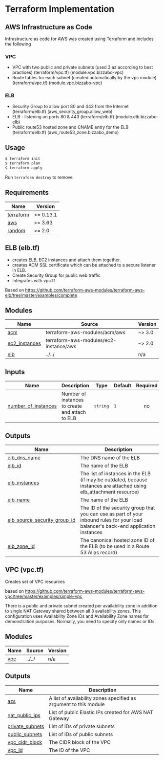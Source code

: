 # Terraform Implementation

## AWS Infrastructure as Code 

Infrastructure as code for AWS was created using Terraform and includes the following

### VPC

- VPC with two public and private subnets (used 3 az according to best practices) (terraform/vpc.tf) (module.vpc.bizzabo-vpc)
- Route tables for each subnet (created automatically by the vpc module) (terraform/vpc.tf) (module.vpc.bizzabo-vpc)

### ELB

- Security Group to allow port 80 and 443 from the Internet (terraform/elb.tf) (aws_security_group.allow_web)
- ELB - listening on ports 80 & 443 (terraform/elb.tf) (module.elb.bizzabo-elb)
- Public route53 hosted zone and CNAME entry for the ELB (terraform/elb.tf) (aws_route53_zone.bizzabo_demo)

## Usage

```bash
$ terraform init
$ terraform plan
$ terraform apply
```

Run `terraform destroy` to remove

## Requirements

| Name | Version |
|------|---------|
| <a name="requirement_terraform"></a> [terraform](#requirement\_terraform) | >= 0.13.1 |
| <a name="requirement_aws"></a> [aws](#requirement\_aws) | >= 3.63 |
| <a name="requirement_aws"></a> [random](#requirement\_randoms) | >= 2.0 |

## ELB (elb.tf)

- creates ELB, EC2 instances and attach them together.
- creates ACM SSL certificate which can be attached to a secure listener in ELB.
- Create Security Group for public web traffic
- Integrates with vpc.tf

Based on https://github.com/terraform-aws-modules/terraform-aws-elb/tree/master/examples/complete

## Modules

| Name | Source | Version |
|------|--------|---------|
| <a name="module_acm"></a> [acm](#module\_acm) | terraform-aws-modules/acm/aws | ~> 3.0 |
| <a name="module_ec2_instances"></a> [ec2\_instances](#module\_ec2\_instances) | terraform-aws-modules/ec2-instance/aws | ~> 2.0 |
| <a name="module_elb"></a> [elb](#module\_elb) | ../../ | n/a |

## Inputs

| Name | Description | Type | Default | Required |
|------|-------------|------|---------|:--------:|
| <a name="input_number_of_instances"></a> [number\_of\_instances](#input\_number\_of\_instances) | Number of instances to create and attach to ELB | `string` | `1` | no |

## Outputs

| Name | Description |
|------|-------------|
| <a name="output_elb_dns_name"></a> [elb\_dns\_name](#output\_elb\_dns\_name) | The DNS name of the ELB |
| <a name="output_elb_id"></a> [elb\_id](#output\_elb\_id) | The name of the ELB |
| <a name="output_elb_instances"></a> [elb\_instances](#output\_elb\_instances) | The list of instances in the ELB (if may be outdated, because instances are attached using elb\_attachment resource) |
| <a name="output_elb_name"></a> [elb\_name](#output\_elb\_name) | The name of the ELB |
| <a name="output_elb_source_security_group_id"></a> [elb\_source\_security\_group\_id](#output\_elb\_source\_security\_group\_id) | The ID of the security group that you can use as part of your inbound rules for your load balancer's back-end application instances |
| <a name="output_elb_zone_id"></a> [elb\_zone\_id](#output\_elb\_zone\_id) | The canonical hosted zone ID of the ELB (to be used in a Route 53 Alias record) |

## VPC (vpc.tf)

Creates set of VPC resources

based on https://github.com/terraform-aws-modules/terraform-aws-vpc/tree/master/examples/simple-vpc

There is a public and private subnet created per availability zone in addition to single NAT Gateway shared between all 3 availability zones.
This configuration uses Availability Zone IDs and Availability Zone names for demonstration purposes. Normally, you need to specify only names or IDs.

## Modules

| Name | Source | Version |
|------|--------|---------|
| <a name="module_vpc"></a> [vpc](#module\_vpc) | ../../ | n/a |
## Outputs

| Name | Description |
|------|-------------|
| <a name="output_azs"></a> [azs](#output\_azs) | A list of availability zones specified as argument to this module |
| <a name="output_nat_public_ips"></a> [nat\_public\_ips](#output\_nat\_public\_ips) | List of public Elastic IPs created for AWS NAT Gateway |
| <a name="output_private_subnets"></a> [private\_subnets](#output\_private\_subnets) | List of IDs of private subnets |
| <a name="output_public_subnets"></a> [public\_subnets](#output\_public\_subnets) | List of IDs of public subnets |
| <a name="output_vpc_cidr_block"></a> [vpc\_cidr\_block](#output\_vpc\_cidr\_block) | The CIDR block of the VPC |
| <a name="output_vpc_id"></a> [vpc\_id](#output\_vpc\_id) | The ID of the VPC |